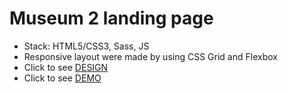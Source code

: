 # Museum 2 landing page
- Stack: HTML5/CSS3, Sass, JS
- Responsive layout were made by using CSS Grid and Flexbox
- Click to see [DESIGN](https://www.figma.com/file/HL3XGt5ZatvJoYBhOaWY5x/museum-prototype?node-id=323%3A1957)
- Click to see [DEMO](https://alex-kostomarov.github.io/Museum_landing/)